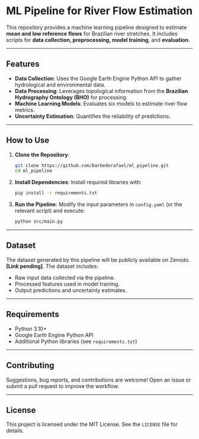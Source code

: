 # ML Pipeline for River Flow Estimation

This repository provides a machine learning pipeline designed to estimate **mean and low reference flows** for Brazilian river stretches. It includes scripts for **data collection, preprocessing, model training**, and **evaluation**.

---

## Features
- **Data Collection**: Uses the Google Earth Engine Python API to gather hydrological and environmental data.
- **Data Processing**: Leverages topological information from the **Brazilian Hydrography Ontology (BHO)** for processing.
- **Machine Learning Models**: Evaluates six models to estimate river flow metrics.
- **Uncertainty Estimation**: Quantifies the reliability of predictions.

---

## How to Use

1. **Clone the Repository**:
    ```bash
    git clone https://github.com/barbedorafael/ml_pipeline.git
    cd ml_pipeline
    ```

2. **Install Dependencies**:
    Install required libraries with:
    ```bash
    pip install -r requirements.txt
    ```

3. **Run the Pipeline**:
    Modify the input parameters in `config.yaml` (or the relevant script) and execute:
    ```bash
    python src/main.py
    ```

---

## Dataset

The dataset generated by this pipeline will be publicly available on Zenodo. **[Link pending]**. The dataset includes:

- Raw input data collected via the pipeline.
- Processed features used in model training.
- Output predictions and uncertainty estimates.

---

## Requirements

- Python 3.10+
- Google Earth Engine Python API
- Additional Python libraries (see `requirements.txt`)

---

## Contributing

Suggestions, bug reports, and contributions are welcome! Open an issue or submit a pull request to improve the workflow.

---

## License

This project is licensed under the MIT License. See the `LICENSE` file for details.
